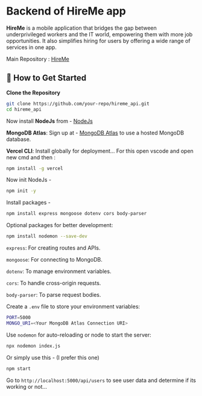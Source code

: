 # Backend of HireMe app

**HireMe** is a mobile application that bridges the gap between underprivileged workers and the IT world, empowering them with more job opportunities. It also simplifies hiring for users by offering a wide range of services in one app.


Main Repository : [HireMe](https://github.com/Onnesok/hire_me)
## 🚀 **How to Get Started**

**Clone the Repository**
   ```bash
   git clone https://github.com/your-repo/hireme_api.git
   cd hireme_api
   ```
Now install **NodeJs** from - [NodeJs](https://nodejs.org/en)

**MongoDB Atlas**: Sign up at - [MongoDB Atlas](https://www.mongodb.com/products/platform/atlas-database) to use a hosted MongoDB database.

**Vercel CLI**: Install globally for deployment... For this open vscode and open new cmd and then :
```bash
npm install -g vercel
```

Now init NodeJs -
```bash
npm init -y
```
Install packages -
```bash
npm install express mongoose dotenv cors body-parser
```
Optional packages for better development:
```bash
npm install nodemon --save-dev
```

``express``: For creating routes and APIs.

``mongoose``: For connecting to MongoDB.

``dotenv``: To manage environment variables.

``cors``: To handle cross-origin requests.

``body-parser``: To parse request bodies.

Create a ``.env`` file to store your environment variables:
```bash
PORT=5000
MONGO_URI=<Your MongoDB Atlas Connection URI>
```

Use ``nodemon`` for auto-reloading or node to start the server:
```bash
npx nodemon index.js
```
Or simply use this - (I prefer this one)
```bash
npm start
```

Go to ``http://localhost:5000/api/users`` to see user data and determine if its working or not...


